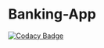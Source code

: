 # Banking-App
[![Codacy Badge](https://api.codacy.com/project/badge/Grade/8a3d777060d44f8cb6e1aad41122cd60)](https://app.codacy.com/manual/rickafds/Banking-App?utm_source=github.com&utm_medium=referral&utm_content=rickafds/Banking-App&utm_campaign=Badge_Grade_Dashboard)